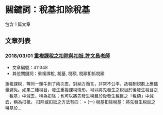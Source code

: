 # 關鍵詞：稅基扣除稅基

包含 1 篇文章

## 文章列表

### 2018/03/01 [重複課稅之扣除與扣抵,許文昌老師](../../articles/411348_%E9%87%8D%E8%A4%87%E8%AA%B2%E7%A8%85%E4%B9%8B%E6%89%A3%E9%99%A4%E8%88%87%E6%89%A3%E6%8A%B5%2C%E8%A8%B1%E6%96%87%E6%98%8C%E8%80%81%E5%B8%AB.md)
- 文章編號：411348
- 其他關鍵詞：重複課稅, 稅基, 稅額, 稅額扣抵稅額

重複課稅，等同一頭牛剝了兩次皮，對納方而言，非常不公平，故稅制規劃上應儘量避免。如果二種稅目，發生重複課稅情形，可以將先發生之稅目於後發生稅目之「稅基」中減去，稱為扣除；也可以將先發生稅目於後發生稅目之「稅額」中減去，稱為扣抵。 扣除或扣抵之方法有四： • (一) 稅基扣除稅基：將先發生稅目之稅基於...
